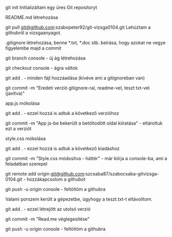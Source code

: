 git init
Initializáltam egy üres Git repositoryt

README.md létrehozása

git pull git@github.com:szabopeter92/git-vizsga0104.git
Lehúztam a githubról a vizsgaanyagot.

.gitignore létrehozása, benne *.txt, *.doc stb. beírása, hogy azokat ne vegye figyelembe majd a commit

git branch console - új ág létrehozása

git checkout console - ágra váltok

git add . - minden fájl hozzáadása (kivéve ami a gitignoreban van)

git commit -m "Eredeti verzió gitignore-ral, readme-vel, teszt txt-vel (javítva)"

app.js mókolása

git add . - ezzel hozzá is adtuk a következő verzióhoz

git commit -m "App js-be bekerült a betöltodött oldal kiíratása" - eltároltuk ezt a verziót

style.css mókolása

git add . - ezzel hozzá is adtuk a következő kiadáshoz

git commit -m "Style.css módosítva - háttér" - már kiírja a console-ba, ami a feladatban szerepel

git remote add origin git@github.com:szcsaba87/szabocsaba-gitvizsga-0104.git - hozzákapcsolom a githubot

git push -u origin console - feltöltöm a githubra

Valami porszem került a gépezetbe, úgyhogy a teszt.txt-t eltávolítom.

git add . - ezzel létrejött az utolsó verzió

git commit -m "Read.me véglegesítése"

git push -u origin console - feltöltöm a githubra
